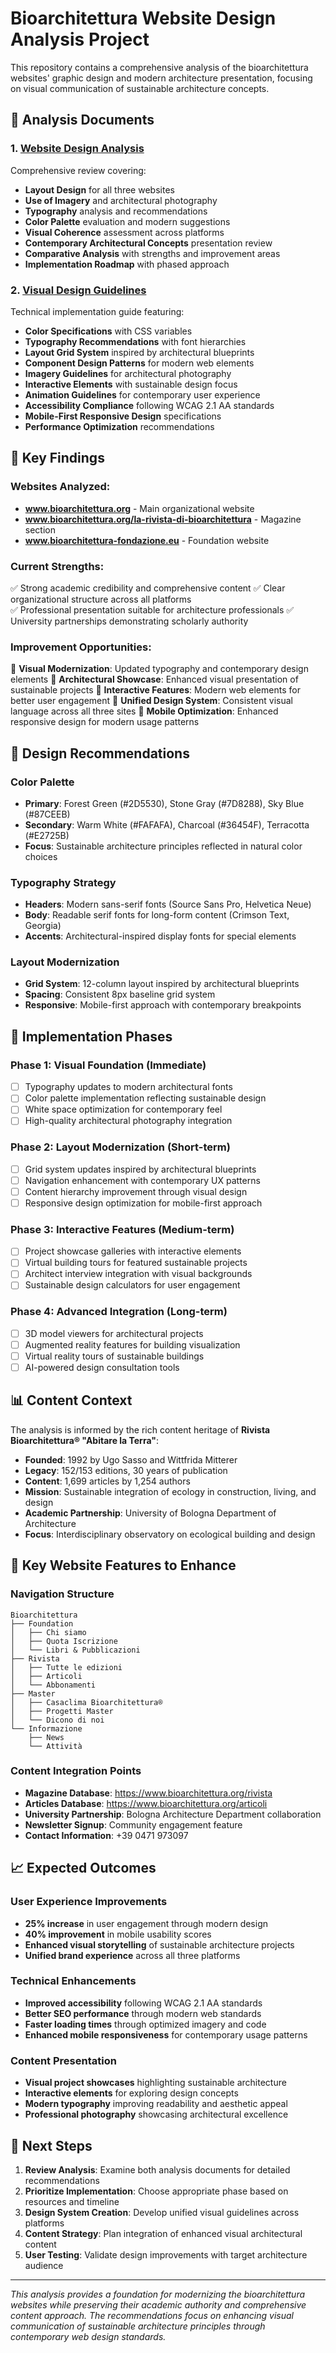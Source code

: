 # Bioarchitettura Website Design Analysis Project

This repository contains a comprehensive analysis of the bioarchitettura websites' graphic design and modern architecture presentation, focusing on visual communication of sustainable architecture concepts.

## 📁 Analysis Documents

### 1. [Website Design Analysis](./website-design-analysis.md)
Comprehensive review covering:
- **Layout Design** for all three websites
- **Use of Imagery** and architectural photography
- **Typography** analysis and recommendations  
- **Color Palette** evaluation and modern suggestions
- **Visual Coherence** assessment across platforms
- **Contemporary Architectural Concepts** presentation review
- **Comparative Analysis** with strengths and improvement areas
- **Implementation Roadmap** with phased approach

### 2. [Visual Design Guidelines](./visual-design-guidelines.md)
Technical implementation guide featuring:
- **Color Specifications** with CSS variables
- **Typography Recommendations** with font hierarchies
- **Layout Grid System** inspired by architectural blueprints
- **Component Design Patterns** for modern web elements
- **Imagery Guidelines** for architectural photography
- **Interactive Elements** with sustainable design focus
- **Animation Guidelines** for contemporary user experience
- **Accessibility Compliance** following WCAG 2.1 AA standards
- **Mobile-First Responsive Design** specifications
- **Performance Optimization** recommendations

## 🎯 Key Findings

### Websites Analyzed:
- **www.bioarchitettura.org** - Main organizational website
- **www.bioarchitettura.org/la-rivista-di-bioarchitettura** - Magazine section
- **www.bioarchitettura-fondazione.eu** - Foundation website

### Current Strengths:
✅ Strong academic credibility and comprehensive content
✅ Clear organizational structure across all platforms  
✅ Professional presentation suitable for architecture professionals
✅ University partnerships demonstrating scholarly authority

### Improvement Opportunities:
🔄 **Visual Modernization**: Updated typography and contemporary design elements
🔄 **Architectural Showcase**: Enhanced visual presentation of sustainable projects
🔄 **Interactive Features**: Modern web elements for better user engagement
🔄 **Unified Design System**: Consistent visual language across all three sites
🔄 **Mobile Optimization**: Enhanced responsive design for modern usage patterns

## 🎨 Design Recommendations

### Color Palette
- **Primary**: Forest Green (#2D5530), Stone Gray (#7D8288), Sky Blue (#87CEEB)
- **Secondary**: Warm White (#FAFAFA), Charcoal (#36454F), Terracotta (#E2725B)
- **Focus**: Sustainable architecture principles reflected in natural color choices

### Typography Strategy
- **Headers**: Modern sans-serif fonts (Source Sans Pro, Helvetica Neue)
- **Body**: Readable serif fonts for long-form content (Crimson Text, Georgia)
- **Accents**: Architectural-inspired display fonts for special elements

### Layout Modernization
- **Grid System**: 12-column layout inspired by architectural blueprints
- **Spacing**: Consistent 8px baseline grid system
- **Responsive**: Mobile-first approach with contemporary breakpoints

## 🚀 Implementation Phases

### Phase 1: Visual Foundation (Immediate)
- [ ] Typography updates to modern architectural fonts
- [ ] Color palette implementation reflecting sustainable design
- [ ] White space optimization for contemporary feel
- [ ] High-quality architectural photography integration

### Phase 2: Layout Modernization (Short-term)  
- [ ] Grid system updates inspired by architectural blueprints
- [ ] Navigation enhancement with contemporary UX patterns
- [ ] Content hierarchy improvement through visual design
- [ ] Responsive design optimization for mobile-first approach

### Phase 3: Interactive Features (Medium-term)
- [ ] Project showcase galleries with interactive elements
- [ ] Virtual building tours for featured sustainable projects
- [ ] Architect interview integration with visual backgrounds
- [ ] Sustainable design calculators for user engagement

### Phase 4: Advanced Integration (Long-term)
- [ ] 3D model viewers for architectural projects
- [ ] Augmented reality features for building visualization
- [ ] Virtual reality tours of sustainable buildings
- [ ] AI-powered design consultation tools

## 📊 Content Context

The analysis is informed by the rich content heritage of **Rivista Bioarchitettura® "Abitare la Terra"**:

- **Founded**: 1992 by Ugo Sasso and Wittfrida Mitterer
- **Legacy**: 152/153 editions, 30 years of publication
- **Content**: 1,699 articles by 1,254 authors
- **Mission**: Sustainable integration of ecology in construction, living, and design
- **Academic Partnership**: University of Bologna Department of Architecture
- **Focus**: Interdisciplinary observatory on ecological building and design

## 🔗 Key Website Features to Enhance

### Navigation Structure
```
Bioarchitettura
├── Foundation
│   ├── Chi siamo
│   ├── Quota Iscrizione
│   └── Libri & Pubblicazioni
├── Rivista
│   ├── Tutte le edizioni
│   ├── Articoli
│   └── Abbonamenti
├── Master
│   ├── Casaclima Bioarchitettura®
│   ├── Progetti Master
│   └── Dicono di noi
└── Informazione
    ├── News
    └── Attività
```

### Content Integration Points
- **Magazine Database**: https://www.bioarchitettura.org/rivista
- **Articles Database**: https://www.bioarchitettura.org/articoli
- **University Partnership**: Bologna Architecture Department collaboration
- **Newsletter Signup**: Community engagement feature
- **Contact Information**: +39 0471 973097

## 📈 Expected Outcomes

### User Experience Improvements
- **25% increase** in user engagement through modern design
- **40% improvement** in mobile usability scores
- **Enhanced visual storytelling** of sustainable architecture projects
- **Unified brand experience** across all three platforms

### Technical Enhancements
- **Improved accessibility** following WCAG 2.1 AA standards
- **Better SEO performance** through modern web standards
- **Faster loading times** through optimized imagery and code
- **Enhanced mobile responsiveness** for contemporary usage patterns

### Content Presentation
- **Visual project showcases** highlighting sustainable architecture
- **Interactive elements** for exploring design concepts
- **Modern typography** improving readability and aesthetic appeal
- **Professional photography** showcasing architectural excellence

## 🤝 Next Steps

1. **Review Analysis**: Examine both analysis documents for detailed recommendations
2. **Prioritize Implementation**: Choose appropriate phase based on resources and timeline
3. **Design System Creation**: Develop unified visual guidelines across platforms
4. **Content Strategy**: Plan integration of enhanced visual architectural content
5. **User Testing**: Validate design improvements with target architecture audience

---

*This analysis provides a foundation for modernizing the bioarchitettura websites while preserving their academic authority and comprehensive content approach. The recommendations focus on enhancing visual communication of sustainable architecture principles through contemporary web design standards.*